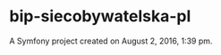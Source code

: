 bip-siecobywatelska-pl
======================

A Symfony project created on August 2, 2016, 1:39 pm.
